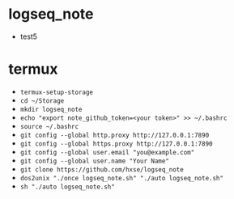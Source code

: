 # logseq_note
  * test5
# termux
  * `termux-setup-storage`
  * `cd ~/Storage`
  * `mkdir logseq_note`
  * `echo "export note_github_token=<your token>" >> ~/.bashrc`
  * `source ~/.bashrc`
  * `git config --global http.proxy http://127.0.0.1:7890`
  * `git config --global https.proxy http://127.0.0.1:7890`
  * `git config --global user.email "you@example.com"`
  * `git config --global user.name "Your Name"`
  * `git clone https://github.com/hxse/logseq_note`
  * `dos2unix "./once logseq_note.sh" "./auto logseq_note.sh"`
  * `sh "./auto logseq_note.sh"`
